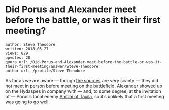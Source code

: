 # Did Porus and Alexander meet before the battle, or was it their first meeting?

	author: Steve Theodore
	written: 2018-05-27
	views: 829
	upvotes: 20
	quora url: /Did-Porus-and-Alexander-meet-before-the-battle-or-was-it-their-first-meeting/answer/Steve-Theodore
	author url: /profile/Steve-Theodore


As far as we are aware — though [the sources](https://sites.google.com/site/alexandersources/strabo/strabo---india) are very scanty — they did not meet in person before meeting on the battlefield. Alexander showed up on the Hydaspes in company with — and, to some degree, at the invitation of — Porus’s local enemy [Ambhi of Taxila](https://en.wikipedia.org/wiki/Taxiles), so it’s unlikely that a first meeting was going to go well.

